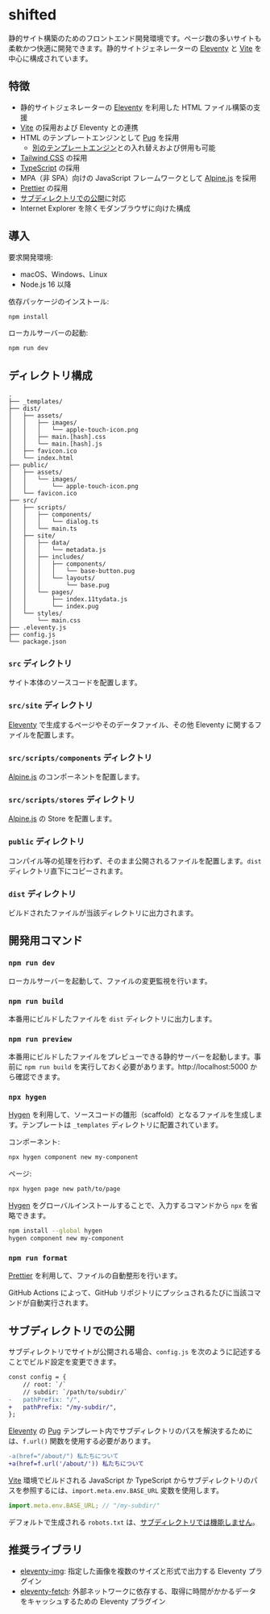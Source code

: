 # shifted

静的サイト構築のためのフロントエンド開発環境です。ページ数の多いサイトも柔軟かつ快適に開発できます。静的サイトジェネレーターの [Eleventy](https://www.11ty.dev/) と [Vite](https://vitejs.dev/) を中心に構成されています。

## 特徴

- 静的サイトジェネレーターの [Eleventy](https://www.11ty.dev/) を利用した HTML ファイル構築の支援
- [Vite](https://vitejs.dev/) の採用および Eleventy との連携
- HTML のテンプレートエンジンとして [Pug](https://pugjs.org/api/getting-started.html) を採用
  - [別のテンプレートエンジン](https://www.11ty.dev/docs/languages/)との入れ替えおよび併用も可能
- [Tailwind CSS](https://tailwindcss.com/) の採用
- [TypeScript](https://www.typescriptlang.org/) の採用
- MPA（非 SPA）向けの JavaScript フレームワークとして [Alpine.js](https://alpinejs.dev/) を採用
- [Prettier](https://prettier.io/) の採用
- [サブディレクトリでの公開](#サブディレクトリでの公開)に対応
- Internet Explorer を除くモダンブラウザに向けた構成

## 導入

要求開発環境:

- macOS、Windows、Linux
- Node.js 16 以降

依存パッケージのインストール:

```bash
npm install
```

ローカルサーバーの起動:

```bash
npm run dev
```

## ディレクトリ構成

```
.
├── _templates/
├── dist/
│   ├── assets/
│   │   ├── images/
│   │   │   └── apple-touch-icon.png
│   │   ├── main.[hash].css
│   │   └── main.[hash].js
│   ├── favicon.ico
│   └── index.html
├── public/
│   ├── assets/
│   │   └── images/
│   │       └── apple-touch-icon.png
│   └── favicon.ico
├── src/
│   ├── scripts/
│   │   ├── components/
│   │   │   └── dialog.ts
│   │   └── main.ts
│   ├── site/
│   │   ├── data/
│   │   │   └── metadata.js
│   │   ├── includes/
│   │   │   ├── components/
│   │   │   │   └── base-button.pug
│   │   │   └── layouts/
│   │   │       └── base.pug
│   │   └── pages/
│   │       ├── index.11tydata.js
│   │       └── index.pug
│   └── styles/
│       └── main.css
├── .eleventy.js
├── config.js
└── package.json
```

### `src` ディレクトリ

サイト本体のソースコードを配置します。

### `src/site` ディレクトリ

[Eleventy](https://www.11ty.dev/) で生成するページやそのデータファイル、その他 Eleventy に関するファイルを配置します。

### `src/scripts/components` ディレクトリ

[Alpine.js](https://alpinejs.dev/) のコンポーネントを配置します。

### `src/scripts/stores` ディレクトリ

[Alpine.js](https://alpinejs.dev/) の Store を配置します。

### `public` ディレクトリ

コンパイル等の処理を行わず、そのまま公開されるファイルを配置します。`dist` ディレクトリ直下にコピーされます。

### `dist` ディレクトリ

ビルドされたファイルが当該ディレクトリに出力されます。

## 開発用コマンド

### `npm run dev`

ローカルサーバーを起動して、ファイルの変更監視を行います。

### `npm run build`

本番用にビルドしたファイルを `dist` ディレクトリに出力します。

### `npm run preview`

本番用にビルドしたファイルをプレビューできる静的サーバーを起動します。事前に `npm run build` を実行しておく必要があります。http://localhost:5000 から確認できます。

### `npx hygen`

[Hygen](http://www.hygen.io/) を利用して、ソースコードの雛形（scaffold）となるファイルを生成します。テンプレートは `_templates` ディレクトリに配置されています。

コンポーネント:

```bash
npx hygen component new my-component
```

ページ:

```bash
npx hygen page new path/to/page
```

[Hygen](http://www.hygen.io/) をグローバルインストールすることで、入力するコマンドから `npx` を省略できます。

```bash
npm install --global hygen
hygen component new my-component
```

### `npm run format`

[Prettier](https://prettier.io/) を利用して、ファイルの自動整形を行います。

GitHub Actions によって、GitHub リポジトリにプッシュされるたびに当該コマンドが自動実行されます。

## サブディレクトリでの公開

サブディレクトリでサイトが公開される場合、`config.js` を次のように記述することでビルド設定を変更できます。

```diff
const config = {
	// root: `/`
	// subdir: `/path/to/subdir/`
-	pathPrefix: "/",
+	pathPrefix: "/my-subdir/",
};
```

[Eleventy](https://www.11ty.dev/) の [Pug](https://pugjs.org/) テンプレート内でサブディレクトリのパスを解決するためには、`f.url()` 関数を使用する必要があります。

```diff
-a(href="/about/") 私たちについて
+a(href=f.url('/about/')) 私たちについて
```

[Vite](https://vitejs.dev/) 環境でビルドされる JavaScript か TypeScript からサブディレクトリのパスを参照するには、`import.meta.env.BASE_URL` 変数を使用します。

```javascript
import.meta.env.BASE_URL; // "/my-subdir/"
```

デフォルトで生成される `robots.txt` は、[サブディレクトリでは機能しません](https://developers.google.com/search/docs/advanced/robots/robots_txt?hl=ja#examples-of-valid-robots.txt-urls)。

## 推奨ライブラリ

- [eleventy-img](https://www.11ty.dev/docs/plugins/image/): 指定した画像を複数のサイズと形式で出力する Eleventy プラグイン
- [eleventy-fetch](https://www.11ty.dev/docs/plugins/fetch/): 外部ネットワークに依存する、取得に時間がかかるデータをキャッシュするための Eleventy プラグイン
